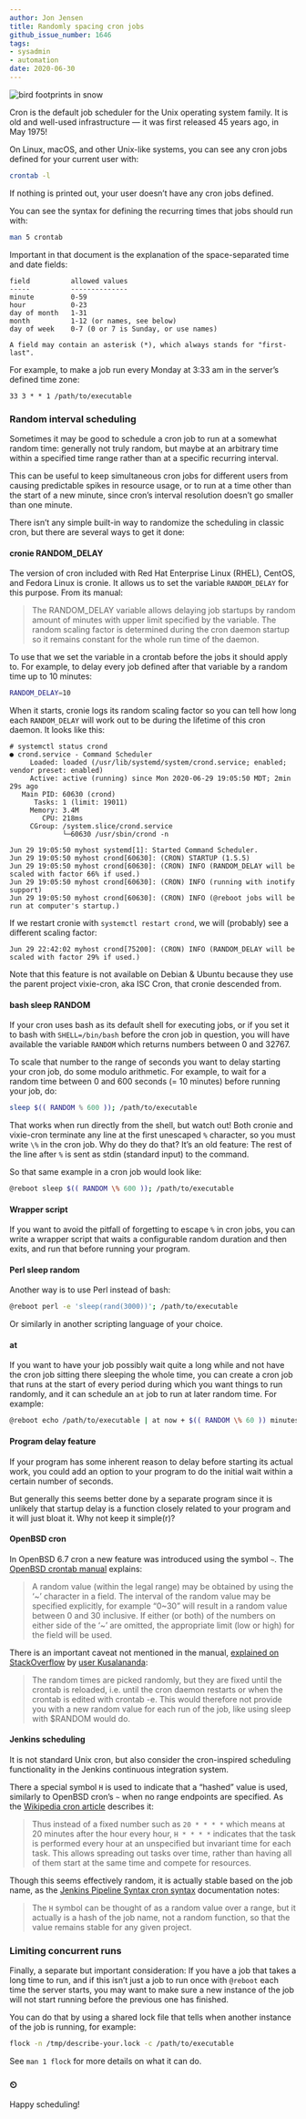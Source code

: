 ```yaml
---
author: Jon Jensen
title: Randomly spacing cron jobs
github_issue_number: 1646
tags:
- sysadmin
- automation
date: 2020-06-30
---
```


<img src="/blog/2020/06/randomly-spacing-cron-jobs/20200127-160558-sm.jpg" alt="bird footprints in snow" />

<!-- Photo by Jon Jensen -->

Cron is the default job scheduler for the Unix operating system family. It is old and well-used infrastructure — it was first released 45 years ago, in May 1975!

On Linux, macOS, and other Unix-like systems, you can see any cron jobs defined for your current user with:

```bash
crontab -l
```

If nothing is printed out, your user doesn’t have any cron jobs defined.

You can see the syntax for defining the recurring times that jobs should run with:

```bash
man 5 crontab
```

Important in that document is the explanation of the space-separated time and date fields:

```plain
field          allowed values
-----          --------------
minute         0-59
hour           0-23
day of month   1-31
month          1-12 (or names, see below)
day of week    0-7 (0 or 7 is Sunday, or use names)

A field may contain an asterisk (*), which always stands for "first-last".
```

For example, to make a job run every Monday at 3:33 am in the server’s defined time zone:

```plain
33 3 * * 1 /path/to/executable
```

### Random interval scheduling

Sometimes it may be good to schedule a cron job to run at a somewhat random time: generally not truly random, but maybe at an arbitrary time within a specified time range rather than at a specific recurring interval.

This can be useful to keep simultaneous cron jobs for different users from causing predictable spikes in resource usage, or to run at a time other than the start of a new minute, since cron’s interval resolution doesn’t go smaller than one minute.

There isn’t any simple built-in way to randomize the scheduling in classic cron, but there are several ways to get it done:

#### cronie RANDOM_DELAY

The version of cron included with Red Hat Enterprise Linux (RHEL), CentOS, and Fedora Linux is cronie. It allows us to set the variable `RANDOM_DELAY` for this purpose. From its manual:

> The RANDOM_DELAY variable allows delaying job startups by random amount of minutes with upper limit specified by the variable. The random scaling factor is determined during the cron daemon startup so it remains constant for the whole run time of the daemon.

To use that we set the variable in a crontab before the jobs it should apply to. For example, to delay every job defined after that variable by a random time up to 10 minutes:

```bash
RANDOM_DELAY=10
```

When it starts, cronie logs its random scaling factor so you can tell how long each `RANDOM_DELAY` will work out to be during the lifetime of this cron daemon. It looks like this:

```plain
# systemctl status crond
● crond.service - Command Scheduler
     Loaded: loaded (/usr/lib/systemd/system/crond.service; enabled; vendor preset: enabled)
     Active: active (running) since Mon 2020-06-29 19:05:50 MDT; 2min 29s ago
   Main PID: 60630 (crond)
      Tasks: 1 (limit: 19011)
     Memory: 3.4M
        CPU: 218ms
     CGroup: /system.slice/crond.service
             └─60630 /usr/sbin/crond -n

Jun 29 19:05:50 myhost systemd[1]: Started Command Scheduler.
Jun 29 19:05:50 myhost crond[60630]: (CRON) STARTUP (1.5.5)
Jun 29 19:05:50 myhost crond[60630]: (CRON) INFO (RANDOM_DELAY will be scaled with factor 66% if used.)
Jun 29 19:05:50 myhost crond[60630]: (CRON) INFO (running with inotify support)
Jun 29 19:05:50 myhost crond[60630]: (CRON) INFO (@reboot jobs will be run at computer's startup.)
```

If we restart cronie with `systemctl restart crond`, we will (probably) see a different scaling factor:

```plain
Jun 29 22:42:02 myhost crond[75200]: (CRON) INFO (RANDOM_DELAY will be scaled with factor 29% if used.)
```

Note that this feature is not available on Debian & Ubuntu because they use the parent project vixie-cron, aka ISC Cron, that cronie descended from.

#### bash sleep RANDOM

If your cron uses bash as its default shell for executing jobs, or if you set it to bash with `SHELL=/bin/bash` before the cron job in question, you will have available the variable `RANDOM` which returns numbers between 0 and 32767.

To scale that number to the range of seconds you want to delay starting your cron job, do some modulo arithmetic. For example, to wait for a random time between 0 and 600 seconds (= 10 minutes) before running your job, do:

```bash
sleep $(( RANDOM % 600 )); /path/to/executable
```

That works when run directly from the shell, but watch out! Both cronie and vixie-cron terminate any line at the first unescaped `%` character, so you must write `\%` in the cron job. Why do they do that? It’s an old feature: The rest of the line after `%` is sent as stdin (standard input) to the command.

So that same example in a cron job would look like:

```bash
@reboot sleep $(( RANDOM \% 600 )); /path/to/executable
```

#### Wrapper script

If you want to avoid the pitfall of forgetting to escape `%` in cron jobs, you can write a wrapper script that waits a configurable random duration and then exits, and run that before running your program.

#### Perl sleep random

Another way is to use Perl instead of bash:

```bash
@reboot perl -e 'sleep(rand(3000))'; /path/to/executable
```

Or similarly in another scripting language of your choice.

#### at

If you want to have your job possibly wait quite a long while and not have the cron job sitting there sleeping the whole time, you can create a cron job that runs at the start of every period during which you want things to run randomly, and it can schedule an `at` job to run at later random time. For example:

```bash
@reboot echo /path/to/executable | at now + $(( RANDOM \% 60 )) minutes
```

#### Program delay feature

If your program has some inherent reason to delay before starting its actual work, you could add an option to your program to do the initial wait within a certain number of seconds.

But generally this seems better done by a separate program since it is unlikely that startup delay is a function closely related to your program and it will just bloat it. Why not keep it simple(r)?

#### OpenBSD cron

In OpenBSD 6.7 cron a new feature was introduced using the symbol `~`. The [OpenBSD crontab manual](https://man.openbsd.org/crontab.5) explains:

> A random value (within the legal range) may be obtained by using the ‘~’ character in a field. The interval of the random value may be specified explicitly, for example “0~30” will result in a random value between 0 and 30 inclusive. If either (or both) of the numbers on either side of the ‘~’ are omitted, the appropriate limit (low or high) for the field will be used.

There is an important caveat not mentioned in the manual, [explained on StackOverflow](https://unix.stackexchange.com/questions/179598/cron-job-random-start-but-within-timeframe/580493#580493) by [user Kusalananda](https://unix.stackexchange.com/users/116858/kusalananda):

> The random times are picked randomly, but they are fixed until the crontab is reloaded, i.e. until the cron daemon restarts or when the crontab is edited with crontab -e. This would therefore not provide you with a new random value for each run of the job, like using sleep with $RANDOM would do.

#### Jenkins scheduling

It is not standard Unix cron, but also consider the cron-inspired scheduling functionality in the Jenkins continuous integration system.

There a special symbol `H` is used to indicate that a “hashed” value is used, similarly to OpenBSD cron’s `~` when no range endpoints are specified. As the [Wikipedia cron article](https://en.wikipedia.org/wiki/Cron) describes it:

> Thus instead of a fixed number such as `20 * * * *` which means at 20 minutes after the hour every hour, `H * * * *` indicates that the task is performed every hour at an unspecified but invariant time for each task. This allows spreading out tasks over time, rather than having all of them start at the same time and compete for resources.

Though this seems effectively random, it is actually stable based on the job name, as the [Jenkins Pipeline Syntax cron syntax](https://www.jenkins.io/doc/book/pipeline/syntax/#cron-syntax) documentation notes:

> The `H` symbol can be thought of as a random value over a range, but it actually is a hash of the job name, not a random function, so that the value remains stable for any given project.

### Limiting concurrent runs

Finally, a separate but important consideration: If you have a job that takes a long time to run, and if this isn’t just a job to run once with `@reboot` each time the server starts, you may want to make sure a new instance of the job will not start running before the previous one has finished.

You can do that by using a shared lock file that tells when another instance of the job is running, for example:

```bash
flock -n /tmp/describe-your.lock -c /path/to/executable
```

See `man 1 flock` for more details on what it can do.

### ⏲ 

Happy scheduling!
